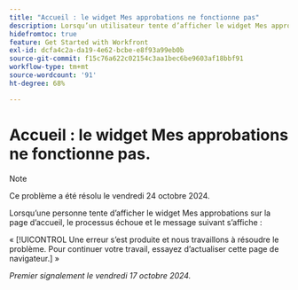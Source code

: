 ```yaml
---
title: "Accueil : le widget Mes approbations ne fonctionne pas"
description: Lorsqu’un utilisateur tente d’afficher le widget Mes approbations à la maison, il n’apparaît pas et un message s’affiche.
hidefromtoc: true
feature: Get Started with Workfront
exl-id: dcfa4c2a-da19-4e62-bcbe-e8f93a99eb0b
source-git-commit: f15c76a622c02154c3aa1bec6be9603af18bbf91
workflow-type: tm+mt
source-wordcount: '91'
ht-degree: 68%

---
```


# Accueil : le widget Mes approbations ne fonctionne pas.

>[!NOTE]
>
>Ce problème a été résolu le vendredi 24 octobre 2024.

Lorsqu’une personne tente d’afficher le widget Mes approbations sur la page d’accueil, le processus échoue et le message suivant s’affiche :

« [!UICONTROL Une erreur s’est produite et nous travaillons à résoudre le problème. Pour continuer votre travail, essayez d’actualiser cette page de navigateur.] »

_Premier signalement le vendredi 17 octobre 2024._

